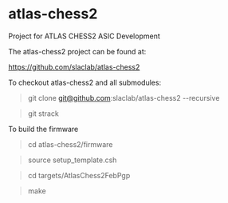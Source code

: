 # atlas-chess2
Project for ATLAS CHESS2 ASIC Development

The atlas-chess2 project can be found at:

https://github.com/slaclab/atlas-chess2

To checkout atlas-chess2 and all submodules:

> git clone git@github.com:slaclab/atlas-chess2 --recursive

> git strack

To build the firmware

> cd atlas-chess2/firmware

> source setup_template.csh

> cd targets/AtlasChess2FebPgp

> make
